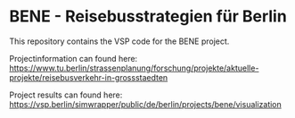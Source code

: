# BENE - Reisebusstrategien für Berlin

This repository contains the VSP code for the BENE project.

Projectinformation can found here:
https://www.tu.berlin/strassenplanung/forschung/projekte/aktuelle-projekte/reisebusverkehr-in-grossstaedten

Project results can found here:
https://vsp.berlin/simwrapper/public/de/berlin/projects/bene/visualization
